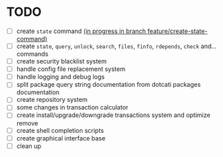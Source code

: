 
# TODO

- [ ] create `state` command [(in progress in branch feature/create-state-command)](https://github.com/parsampsh/cati/blob/feature/create-state-command)
- [ ] create `state`, `query`, `unlock`, `search`, `files`, `finfo`, `rdepends`, `check` and... commands
- [ ] create security blacklist system
- [ ] handle config file replacement system
- [ ] handle logging and debug logs
- [ ] split package query string documentation from dotcati packages documentation
- [ ] create repository system
- [ ] some changes in transaction calculator
- [ ] create install/upgrade/downgrade transactions system and optimize remove
- [ ] create shell completion scripts
- [ ] create graphical interface base
- [ ] clean up
